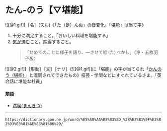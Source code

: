 # たん‐のう【▽堪能】

![[@1.gif]]［名］(スル)《「[た（足）んぬ](https://dictionary.goo.ne.jp/word/%E8%B6%B3%E3%82%93%E3%81%AC/#jn-140505)」の音変化。「堪能」は当て字》

1. 十分に満足すること。「おいしい料理を堪能する」
2. [気が済む](きがすむ（気が済む）)こと。[納得](なっとく（納得）)すること。
    >「せめてのことに様子を語り、―させて給 (た) べかし」〈浄・五枚羽子板〉
        

![[@2.gif]]［形動］［文］［ナリ］《![[@1.gif]]に「堪能」の字が当てられ「[かんのう（堪能）](かんのう（堪能）)」と混同されてできたもの》技芸・学問などにすぐれているさま。「英会話に堪能な社員」

#### 類語

-   [満喫(まんきつ)](https://dictionary.goo.ne.jp/word/%E6%BA%80%E5%96%AB/#jn-210339)

---
`https://dictionary.goo.ne.jp/word/%E5%A0%AA%E8%83%BD_%28%E3%81%9F%E3%82%93%E3%81%AE%E3%81%86%29/`